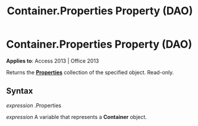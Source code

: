 ﻿---
title: Container.Properties Property (DAO)
TOCTitle: Properties Property
ms:assetid: 2ab6d104-e20e-0228-7dc7-105da54446d3
ms:mtpsurl: https://msdn.microsoft.com/en-us/library/Ff192073(v=office.15)
ms:contentKeyID: 48543917
ms.date: 09/18/2015
mtps_version: v=office.15
---

# Container.Properties Property (DAO)


**Applies to**: Access 2013 | Office 2013

Returns the **[Properties](properties-collection-dao.md)** collection of the specified object. Read-only.

## Syntax

*expression* .Properties

*expression* A variable that represents a **Container** object.

